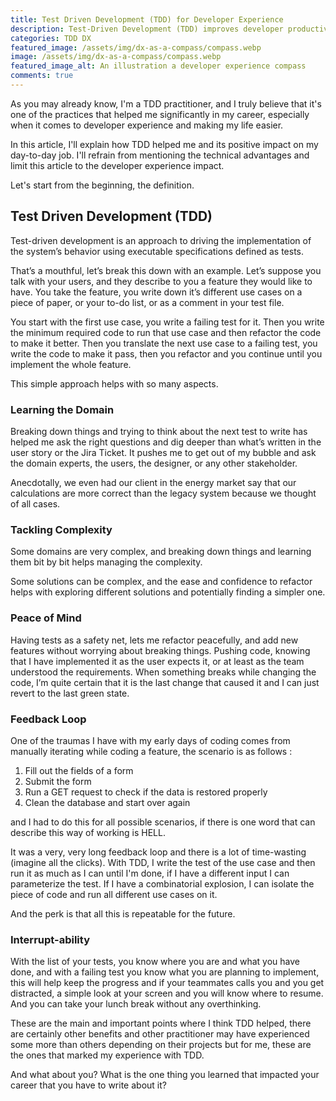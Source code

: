 ```yaml
---
title: Test Driven Development (TDD) for Developer Experience
description: Test-Driven Development (TDD) improves developer productivity through better domain understanding, complexity management, and code confidence.
categories: TDD DX
featured_image: /assets/img/dx-as-a-compass/compass.webp
image: /assets/img/dx-as-a-compass/compass.webp
featured_image_alt: An illustration a developer experience compass 
comments: true
---
```


As you may already know, I'm a TDD practitioner, and I truly believe that it's one of the practices that helped me significantly in my career, especially when it comes to developer experience and making my life easier.

In this article, I'll explain how TDD helped me and its positive impact on my day-to-day job. I'll refrain from mentioning the technical advantages and limit this article to the developer experience impact.

Let's start from the beginning, the definition.

## Test Driven Development (TDD)

Test-driven development is an approach to driving the implementation of the system’s behavior using executable specifications defined as tests.

That’s a mouthful, let’s break this down with an example. Let’s suppose you talk with your users, and they describe to you a feature they would like to have. You take the feature, you write down it’s different use cases on a piece of paper, or your to-do list, or as a comment in your test file.

You start with the first use case, you write a failing test for it. Then you write the minimum required code to run that use case and then refactor the code to make it better. Then you translate the next use case to a failing test, you write the code to make it pass, then you refactor and you continue until you implement the whole feature.

This simple approach helps with so many aspects.

### Learning the Domain

Breaking down things and trying to think about the next test to write has helped me ask the right questions and dig deeper than what’s written in the user story or the Jira Ticket. It pushes me to get out of my bubble and ask the domain experts, the users, the designer, or any other stakeholder.

Anecdotally, we even had our client in the energy market say that our calculations are more correct than the legacy system because we thought of all cases.

### Tackling Complexity

Some domains are very complex, and breaking down things and learning them bit by bit helps managing the complexity.

Some solutions can be complex, and the ease and confidence to refactor helps with exploring different solutions and potentially finding a simpler one.

### Peace of Mind

Having tests as a safety net, lets me refactor peacefully, and add new features without worrying about breaking things. Pushing code, knowing that I have implemented it as the user expects it, or at least as the team understood the requirements. When something breaks while changing the code, I’m quite certain that it is the last change that caused it and I can just revert to the last green state.

### Feedback Loop

One of the traumas I have with my early days of coding comes from manually iterating while coding a feature, the scenario is as follows :

1. Fill out the fields of a form
2. Submit the form
3. Run a GET request to check if the data is restored properly
4. Clean the database and start over again

and I had to do this for all possible scenarios, if there is one word that can describe this way of working is HELL.

It was a very, very long feedback loop and there is a lot of time-wasting (imagine all the clicks). With TDD, I write the test of the use case and then run it as much as I can until I'm done, if I have a different input I can parameterize the test. If I have a combinatorial explosion, I can isolate the piece of code and run all different use cases on it.

And the perk is that all this is repeatable for the future.

### Interrupt-ability

With the list of your tests, you know where you are and what you have done, and with a failing test you know what you are planning to implement, this will help keep the progress and if your teammates calls you and you get distracted, a simple look at your screen and you will know where to resume. And you can take your lunch break without any overthinking.

These are the main and important points where I think TDD helped, there are certainly other benefits and other practitioner may have experienced some more than others depending on their projects but for me, these are the ones that marked my experience with TDD. 

And what about you? What is the one thing you learned that impacted your career that you have to write about it?